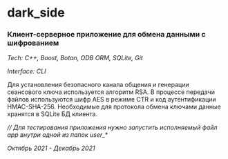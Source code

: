# dark_side

### Клиент-серверное приложение для обмена данными с шифрованием

_Tech: C++, Boost, Botan, ODB ORM, SQLite, Git_

_Interface: CLI_

Для установления безопасного канала общения и генерации сеансового ключа используется алгоритм RSA. В процессе передачи файлов используются шифр AES в режиме CTR и код аутентификации HMAC-SHA-256. Необходимые для протокола обмена ключами данные хранятся в SQLite БД клиента. 

_// Для тестирования приложения нужно запустить исполняемый файл app внутри одной из папок user\_*_

_Октябрь 2021 - Декабрь 2021_
